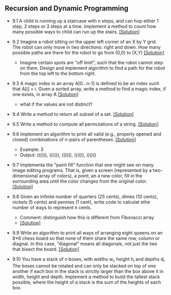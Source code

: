 ## Recursion and Dynamic Programming

- 9.1 A child is running up a staircase with n steps, and can hop either 1 step, 2 steps or 3 steps at a time. Implement a method to count how many possible ways to child can run up the stairs. [[Solution]](../code/9.1.java)

- 9.2 Imagine a robot sitting on the upper left corner of an X by Y grid. The robot can only move in two directions: right and down. How many possible paths are there for the robot to go from (0,0) to (X,Y) [[Solution]](../code/9.2.java)
  - Imagine certain spots are "off limit", such that the robot cannot step on them. Design and implement algorithm to find a path for the robot from the top left to the bottom right.

- 9.3 A magic index in an array A[0...n-1] is defined to be an index such that A[i] = i. Given a sorted array, write a method to find a magic index, if one exists, in array A [[Solution]](../code/9.3.java)
  - what if the values are not distinct?

- 9.4 Write a method to return all subset of a set. [[Solution]](https://github.com/hxwang/Leetcode/blob/master/code/Subsets.java)

- 9.5 Write a method to compute all permutations of a string. [[Solution]](https://github.com/hxwang/Leetcode/blob/master/code/Permutations.java)

- 9.6 Implement an algorithm to print all valid (e.g., properly opened and closed) combinations of n-pairs of parentheses. [[Solution]](https://github.com/hxwang/Leetcode/blob/master/code/Generate-Parentheses.java)
  - Example: 3
  - Output: ((())), (()()), (())(), ()(()), ()()()

- 9.7 Implementa the "paint fill" function that one might see on many image editing programs. That is, given a screen (represented by a two-dimensional array of colors), a point, an a new color, fill in the surrounding area until the color changes from the original color.  [[Solution]](../code/9.7.java)

- 9.8 Given an infinite number of quarters (25 cents), dimes (10 cents), nickels (5 cents) and pennies (1 cent), write code to calculat ethe number of ways to represent n cents.
  - Comment: distinguish how this is different from Fibonacci array
  - [[Solution]](../code/9.8.java)

- 9.9 Write an algorithm to print all ways of arranging eight queens on an 8*8 chess board so that none of them share the same row, column or diagnal. In this case, "diagonal" means all diagonals, not just the two that bisect the board. [[Solution]](https://github.com/hxwang/Leetcode/blob/master/code/N-Queens.java)

- 9.10 You have a stack of n boxes, with widths w<sub>i</sub>, height h<sub>i</sub> and depths d<sub>i</sub>. The boxes cannot be rotated and can only be stacked on top of one another if each box in the stack is strictly larger than the box above it in width, height and depth. Implement a method to build the tallest stack possible, where the height of a stack is the sum of the heights of each box.
